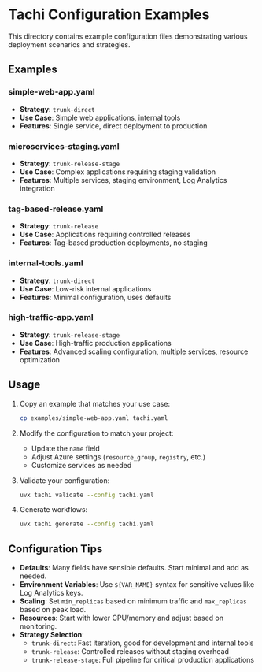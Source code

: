 # Tachi Configuration Examples

This directory contains example configuration files demonstrating various deployment scenarios and strategies.

## Examples

### simple-web-app.yaml
- **Strategy**: `trunk-direct`
- **Use Case**: Simple web applications, internal tools
- **Features**: Single service, direct deployment to production

### microservices-staging.yaml
- **Strategy**: `trunk-release-stage`
- **Use Case**: Complex applications requiring staging validation
- **Features**: Multiple services, staging environment, Log Analytics integration

### tag-based-release.yaml
- **Strategy**: `trunk-release`
- **Use Case**: Applications requiring controlled releases
- **Features**: Tag-based production deployments, no staging

### internal-tools.yaml
- **Strategy**: `trunk-direct`
- **Use Case**: Low-risk internal applications
- **Features**: Minimal configuration, uses defaults

### high-traffic-app.yaml
- **Strategy**: `trunk-release-stage`
- **Use Case**: High-traffic production applications
- **Features**: Advanced scaling configuration, multiple services, resource optimization

## Usage

1. Copy an example that matches your use case:
   ```bash
   cp examples/simple-web-app.yaml tachi.yaml
   ```

2. Modify the configuration to match your project:
   - Update the `name` field
   - Adjust Azure settings (`resource_group`, `registry`, etc.)
   - Customize services as needed

3. Validate your configuration:
   ```bash
   uvx tachi validate --config tachi.yaml
   ```

4. Generate workflows:
   ```bash
   uvx tachi generate --config tachi.yaml
   ```

## Configuration Tips

- **Defaults**: Many fields have sensible defaults. Start minimal and add as needed.
- **Environment Variables**: Use `${VAR_NAME}` syntax for sensitive values like Log Analytics keys.
- **Scaling**: Set `min_replicas` based on minimum traffic and `max_replicas` based on peak load.
- **Resources**: Start with lower CPU/memory and adjust based on monitoring.
- **Strategy Selection**:
  - `trunk-direct`: Fast iteration, good for development and internal tools
  - `trunk-release`: Controlled releases without staging overhead
  - `trunk-release-stage`: Full pipeline for critical production applications